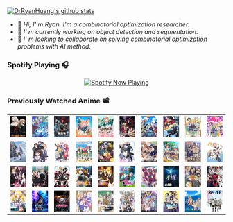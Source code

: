<!--
-- 被注释
[![Anurag's GitHub stats](https://github-readme-stats.vercel.app/api?username=DrRyanHuang)](https://github.com/anuraghazra/github-readme-stats)
-->

<!--
| <a href="https://github.com/DrRyanHuang"><img align="center" src="https://github-readme-stats.vercel.app/api?username=DrRyanHuang&show_icons=true&theme=tokyonight&hide_border=true" alt="DrRyanHuang's github stats" /></a> | <a href="https://github.com/DrRyanHuang"><img align="center" src="https://github-readme-stats.vercel.app/api/top-langs/?username=DrRyanHuang&layout=compact&theme=tokyonight&hide_border=true&hide=TeX" /></a> |
| ------------- | ------------- |
-->

<a href="https://github.com/DrRyanHuang"><img align="center" src="https://github-readme-stats.vercel.app/api?username=DrRyanHuang&show_icons=true&theme=tokyonight&hide_border=true" alt="DrRyanHuang's github stats" /></a>

<!--
-- 被注释
### Hi there 👋

**DrRyanHuang/DrRyanHuang** is a ✨ _special_ ✨ repository because its `README.md` (this file) appears on your GitHub profile.

Here are some ideas to get you started:

- 🔭 I’m currently working on ...
- 🌱 I’m currently learning ...
- 👯 I’m looking to collaborate on ...
- 🤔 I’m looking for help with ...
- 💬 Ask me about ...
- 📫 How to reach me: ...
- 😄 Pronouns: ...
- ⚡ Fun fact: ...
-->

- 👋 <i>Hi, I' m Ryan. I'm a combinatorial optimization researcher.</i>
- 🌱 <i>I' m currently working on object detection and segmentation.</i>
- 👯 <i>I' m looking to collaborate on solving combinatorial optimization problems with AI method.</i>

<!--
### Internships 💻
<i>
Sep 2021 - Feb 2022, Baidu, Deep Learning Technology Platform, Beijing China. </br>
Feb 2022 - Aug 2022, China Mobile Research Institute, Beijing China. </br>
Sep 2022 - Dec 2022, NIO, Autonomous Driving Department, Beijing China.
</i>
-->

### Spotify Playing 🎧

<!---
https://github.com/kittinan/spotify-github-profile
-->

<p align="center">
  <a href="https://open.spotify.com/user/31th4lffjoit6upv73r4m7eo6eti" target="_blank"><img src="https://spotify-github-profile.vercel.app/api/view?uid=31th4lffjoit6upv73r4m7eo6eti&cover_image=true&theme=natemoo-re&show_offline=false&background_color=121212&interchange=false&bar_color=53b14f&bar_color_cover=false" alt="Spotify Now Playing" width="40%"/></a>
</p>

### Previously Watched Anime 📽️

<table align="center">
    <tr>
        <td><a href="https://www.anfuns.cc/anime/1934.html" target="_blank"><img src="images/事与愿违的不死冒险者.jpg" alt="事与愿违的不死冒险者" width="100%"/></a></td>
        <td><a href="https://www.bilibili.com/bangumi/media/md21087073" target="_blank"><img src="images/葬送的芙莉莲.webp" alt="葬送的芙莉莲" width="100%"/></a></td>
        <td><a href="https://www.bilibili.com/bangumi/media/md21174614" target="_blank"><img src="images/迷宫饭.webp" alt="迷宫饭" width="100%"/></a></td>
        <td><a href="https://www.bilibili.com/bangumi/media/md28237119" target="_blank"><img src="images/间谍过家家.webp" alt="间谍过家家" width="100%"/></a></td>
        <td><a href="https://www.bilibili.com/bangumi/media/md21086686" target="_blank"><img src="images/间谍过家家 第二季.webp" alt="间谍过家家 第二季" width="100%"/></a></td>
        <td><a href="https://www.bilibili.com/bangumi/media/md28234627" target="_blank"><img src="images/见面5秒开始战斗.webp" alt="见面5秒开始战斗" width="100%"/></a></td>
        <td><a href="https://www.bilibili.com/bangumi/media/md139252" target="_blank"><img src="images/关于我转生变成史莱姆这档事.webp" alt="关于我转生变成史莱姆这档事" width="100%"/></a></td>
        <td><a href="https://www.bilibili.com/bangumi/media/md28231812" target="_blank"><img src="images/关于我转生变成史莱姆这档事 第二季.webp" alt="关于我转生变成史莱姆这档事 第二季" width="100%"/></a></td>
        <td><a href="https://www.bilibili.com/bangumi/media/md5800" target="_blank"><img src="images/小林家的龙女仆.webp" alt="小林家的龙女仆" width="100%"/></a></td>
        <td><a href="https://www.bilibili.com/bangumi/media/md28234613" target="_blank"><img src="images/小林家的龙女仆 第二季.webp" alt="小林家的龙女仆 第二季" width="100%"/></a></td>
    </tr>
    <tr>
        <td><a href="https://www.bilibili.com/bangumi/media/md1512" target="_blank"><img src="images/路人女主的养成方法.webp" alt="路人女主的养成方法" width="100%"/></a></td>
        <td><a href="https://www.bilibili.com/bangumi/media/md28222693" target="_blank"><img src="images/路人女主的养成方法B.webp" alt="路人女主的养成方法" width="100%"/></a></td>
        <td><a href="https://www.bilibili.com/bangumi/media/md4316382" target="_blank"><img src="images/五等分的新娘.webp" alt="五等分的新娘" width="100%"/></a></td>
        <td><a href="https://www.bilibili.com/bangumi/media/md28231808" target="_blank"><img src="images/五等分的新娘SS.webp" alt="五等分的新娘SS" width="100%"/></a></td>
        <td><a href="https://www.bilibili.com/bangumi/media/md28234626" target="_blank"><img src="images/异世界迷宫黑心企业.webp" alt="异世界迷宫黑心企业" width="100%"/></a></td>
        <td><a href="https://www.bilibili.com/bangumi/media/md3450" target="_blank"><img src="images/在下坂本，有何贵干？.webp" alt="在下坂本，有何贵干？" width="100%"/></a></td>
        <td><a href="https://www.bilibili.com/bangumi/media/md425" target="_blank"><img src="images/某科学的超电磁炮.webp" alt="某科学的超电磁炮" width="100%"/></a></td>
        <td><a href="https://www.bilibili.com/bangumi/media/md427" target="_blank"><img src="images/某科学的超电磁炮S.webp" alt="某科学的超电磁炮S" width="100%"/></a></td>
        <td><a href="https://www.bilibili.com/bangumi/media/md28224095" target="_blank"><img src="images/某科学的超电磁炮T.webp" alt="某科学的超电磁炮T" width="100%"/></a></td>
        <td><a href="https://www.bilibili.com/bangumi/media/md6311" target="_blank"><img src="images/笨女孩.webp" alt="笨女孩" width="100%"/></a></td>
    </tr>
    <tr>
        <td><a href="https://www.bilibili.com/bangumi/media/md5267730" target="_blank"><img src="images/辉夜大小姐想让我告白.webp" alt="辉夜大小姐想让我告白" width="100%"/></a></td>
        <td><a href="https://www.bilibili.com/bangumi/media/md28228367" target="_blank"><img src="images/辉夜大小姐想让我告白2.webp" alt="辉夜大小姐想让我告白" width="100%"/></a></td>
        <td><a href="https://www.bilibili.com/bangumi/media/md28237120" target="_blank"><img src="images/辉夜大小姐想让我告白3.webp" alt="辉夜大小姐想让我告白" width="100%"/></a></td>
        <td><a href="https://www.bilibili.com/bangumi/media/md6310" target="_blank"><img src="images/异世界食堂.webp" alt="异世界食堂" width="100%"/></a></td>
        <td><a href="https://www.bilibili.com/bangumi/media/md28235138" target="_blank"><img src="images/异世界食堂 第二季.webp" alt="异世界食堂 第二季" width="100%"/></a></td>
        <td><a href="https://www.bilibili.com/bangumi/media/md28224137" target="_blank"><img src="images/因为太怕痛就全点防御力了.webp" alt="因为太怕痛就全点防御力了" width="100px"/></a></td>
        <td><a href="https://www.bilibili.com/bangumi/media/md6339" target="_blank"><img src="images/欢迎来到实力至上主义的教室.webp" alt="欢迎来到实力至上主义的教室" width="100%"/></a></td>
        <td><a href="https://www.bilibili.com/bangumi/media/md28237130" target="_blank"><img src="images/史上最强大魔王转生为村民甲.webp" alt="史上最强大魔王转生为村民甲" width="100%"/></a></td>
        <td><a href="https://www.bilibili.com/bangumi/media/md28338491" target="_blank"><img src="images/奇幻世界舅舅.webp" alt="奇幻世界舅舅" width="100%"/></a></td>
        <td><a href="https://www.bilibili.com/bangumi/media/md3307" target="_blank"><img src="images/革命机Valvrave.webp" alt="革命机Valvrave" width="100%"/></a></td>
    </tr>
    <tr>
        <td><a href="https://www.bilibili.com/bangumi/media/md28222736" target="_blank"><img src="images/这个勇者明明超强却过分慎重.webp" alt="这个勇者明明超强却过分慎重" width="100%"/></a></td>
        <td><a href="https://www.bilibili.com/bangumi/media/md134932" target="_blank"><img src="images/青春猪头少年不会梦到兔女郎学姐.webp" alt="青春猪头少年不会梦到兔女郎学姐" width="100%"/></a></td>
        <td><a href="https://www.bilibili.com/bangumi/media/md28231809" target="_blank"><img src="images/转生成蜘蛛又怎样！.webp" alt="转生成蜘蛛又怎样！" width="100%"/></a></td>
        <td><a href="https://www.bilibili.com/bangumi/media/md2667" target="_blank"><img src="images/我女友与青梅竹马的惨烈修罗场.webp" alt="我女友与青梅竹马的惨烈修罗场" width="100%"/></a></td>
        <td><a href="https://www.bilibili.com/bangumi/media/md28221415" target="_blank"><img src="images/女高中生的虚度日常.webp" alt="女高中生的虚度日常" width="100%"/></a></td>
        <td><a href="https://www.bilibili.com/bangumi/media/md75052" target="_blank"><img src="images/三坪房间的侵略者！.webp" alt="三坪房间的侵略者！" width="100%"/></a></td>
        <td><a href="https://www.bilibili.com/bangumi/media/md687" target="_blank"><img src="images/樱花庄的宠物女孩.webp" alt="樱花庄的宠物女孩" width="100%"/></a></td>
        <td><a href="https://www.bilibili.com/bangumi/media/md28222693" target="_blank"><img src="images/喜欢本大爷的竟然就你一个？.webp" alt="喜欢本大爷的竟然就你一个？" width="100%"/></a></td>
        <td><a href="https://www.bilibili.com/bangumi/media/md102312" target="_blank"><img src="images/碧蓝之海.webp" alt="碧蓝之海" width="100%"/></a></td>
        <td><a href="https://www.bilibili.com/bangumi/media/md28229193" target="_blank"><img src="images/ReLIFE.webp" alt="ReLIFE" width="100%"/></a></td>
    </tr>
</table>
